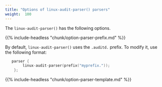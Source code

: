 ```yaml
---
title: "Options of linux-audit-parser() parsers"
weight:  100
---
```

<!-- DISCLAIMER: This file is based on the syslog-ng Open Source Edition documentation https://github.com/balabit/syslog-ng-ose-guides/commit/2f4a52ee61d1ea9ad27cb4f3168b95408fddfdf2 and is used under the terms of The syslog-ng Open Source Edition Documentation License. The file has been modified by Axoflow. -->

The `linux-audit-parser()` has the following options.

{{% include-headless "chunk/option-parser-prefix.md" %}}

By default, `linux-audit-parser()` uses the `.auditd.` prefix. To modify it, use the following format:

```c
   parser {
        linux-audit-parser(prefix("myprefix."));
    };

```

{{% include-headless "chunk/option-parser-template.md" %}}
